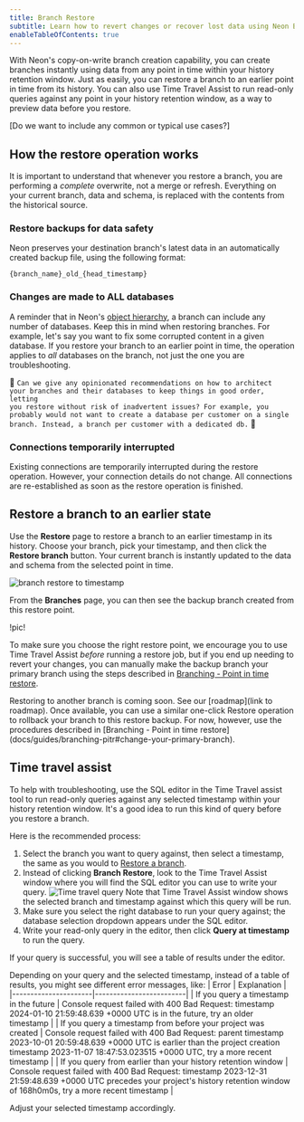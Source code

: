 ```yaml
---
title: Branch Restore
subtitle: Learn how to revert changes or recover lost data using Neon Branch Restore, with Time Travel Assist to query historical data as part of your restore workflow.
enableTableOfContents: true
---
```


With Neon's copy-on-write branch creation capability, you can create branches instantly using data from any point in time within your history retention window. Just as easily, you can restore a branch to an earlier point in time from its history. You can also use Time Travel Assist to run read-only queries against any point in your history retention window, as a way to preview data before you restore.

[Do we want to include any common or typical use cases?]

## How the restore operation works

It is important to understand that whenever you restore a branch, you are performing a _complete_ overwrite, not a merge or refresh. Everything on your current branch, data and schema, is replaced with the contents from the historical source.

### Restore backups for data safety

Neon preserves your destination branch's latest data in an automatically created backup file, using the following format:

```
{branch_name}_old_{head_timestamp}
```

### Changes are made to ALL databases

A reminder that in Neon's [object hierarchy](/docs/manage/overview), a branch can include any number of databases. Keep this in mind when restoring branches. For example, let's say you want to fix some corrupted content in a given database. If you restore your branch to an earlier point in time, the operation applies to _all_ databases on the branch, not just the one you are troubleshooting.

:construction_worker: 
<code>Can we give any opinionated recommendations on how to architect your branches and their databases to keep things in good order, letting you restore without risk of inadvertent issues? For example, you probably would not want to create a database per customer on a single branch. Instead, a branch per customer with a dedicated db.</code>
:construction_worker:	

### Connections temporarily interrupted

Existing connections are temporarily interrupted during the restore operation. However, your connection details do not change. All connections are re-established as soon as the restore operation is finished.

## Restore a branch to an earlier state

Use the **Restore** page to restore a branch to an earlier timestamp in its history. Choose your branch, pick your timestamp, and then click the **Restore branch** button. Your current branch is instantly updated to the data and schema from the selected point in time.

![branch restore to timestamp](/docs/guides/branch_restore_timestamp.png)

From the **Branches** page, you can then see the backup branch created from this restore point.

!pic!

To make sure you choose the right restore point, we encourage you to use Time Travel Assist _before_ running a restore job, but if you end up needing to revert your changes, you can manually make the backup branch your primary branch using the steps described in [Branching - Point in time restore](/docs/guides/branching-pitr#change-your-primary-branch). 

<Admonition type="note">
Restoring to another branch is coming soon. See our [roadmap](link to roadmap). Once available, you can use a similar one-click Restore operation to rollback your branch to this restore backup. For now, however, use the procedures described in [Branching - Point in time restore](docs/guides/branching-pitr#change-your-primary-branch).
</Admonition>

## Time travel assist

To help with troubleshooting, use the SQL editor in the Time Travel assist tool to run read-only queries against any selected timestamp within your history retention window. It's a good idea to run this kind of query before you restore a branch.

Here is the recommended process:
1. Select the branch you want to query against, then select a timestamp, the same as you would to [Restore a branch](#restore-a-branch-to-an-earlier-state).
1. Instead of clicking **Branch Restore**, look to the Time Travel Assist window where you will find the SQL editor you can use to write your query.
    ![Time travel query](/docs/guides/time_travel_assist.png)
    Note that Time Travel Assist window shows the selected branch and timestamp against which this query will be run.
1. Make sure you select the right database to run your query against; the database selection dropdown appears under the SQL editor.
1. Write your read-only query in the editor, then click **Query at timestamp** to run the query.

If your query is successful, you will see a table of results under the editor.

Depending on your query and the selected timestamp, instead of a table of results, you might see different error messages, like:
| Error                | Explanation             |
|----------------------|-------------------------|
| If you query a timestamp in the future         | Console request failed with 400 Bad Request: timestamp 2024-01-10 21:59:48.639 +0000 UTC is in the future, try an older timestamp |
| If you query a timestamp from before your project was created | Console request failed with 400 Bad Request: parent timestamp 2023-10-01 20:59:48.639 +0000 UTC is earlier than the project creation timestamp 2023-11-07 18:47:53.023515 +0000 UTC, try a more recent timestamp |
| If you query from earlier than your history retention window | Console request failed with 400 Bad Request: timestamp 2023-12-31 21:59:48.639 +0000 UTC precedes your project's history retention window of 168h0m0s, try a more recent timestamp |

Adjust your selected timestamp accordingly.

